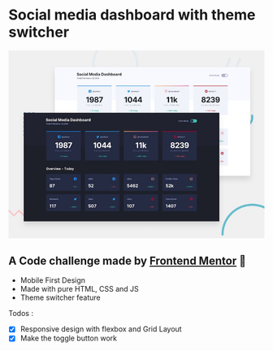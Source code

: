 
# Social media dashboard with theme switcher

![Design preview for the Social media dashboard with theme switcher coding challenge](./design/desktop-preview.jpg)

## A Code challenge made by [Frontend Mentor](https://www.frontendmentor.io/) 🚀

- Mobile First Design
- Made with pure HTML, CSS and JS
- Theme switcher feature

Todos :

- [x] Responsive design with flexbox and Grid Layout
- [x] Make the toggle button work
